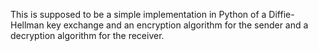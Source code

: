 This is supposed to be a simple implementation in Python of a Diffie-Hellman key exchange and an encryption algorithm for the sender and a decryption algorithm for the receiver.